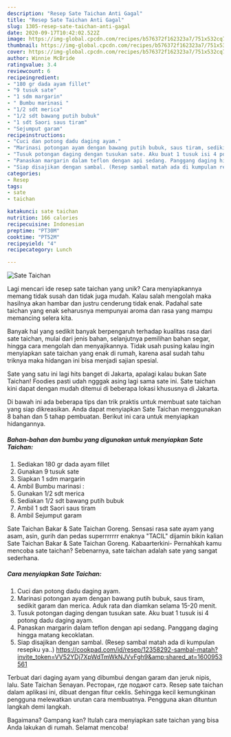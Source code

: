 ```yaml
---
description: "Resep Sate Taichan Anti Gagal"
title: "Resep Sate Taichan Anti Gagal"
slug: 1305-resep-sate-taichan-anti-gagal
date: 2020-09-17T10:42:02.522Z
image: https://img-global.cpcdn.com/recipes/b576372f162323a7/751x532cq70/sate-taichan-foto-resep-utama.jpg
thumbnail: https://img-global.cpcdn.com/recipes/b576372f162323a7/751x532cq70/sate-taichan-foto-resep-utama.jpg
cover: https://img-global.cpcdn.com/recipes/b576372f162323a7/751x532cq70/sate-taichan-foto-resep-utama.jpg
author: Winnie McBride
ratingvalue: 3.4
reviewcount: 6
recipeingredient:
- "180 gr dada ayam fillet"
- "9 tusuk sate"
- "1 sdm margarin"
- " Bumbu marinasi "
- "1/2 sdt merica"
- "1/2 sdt bawang putih bubuk"
- "1 sdt Saori saus tiram"
- "Sejumput garam"
recipeinstructions:
- "Cuci dan potong dadu daging ayam."
- "Marinasi potongan ayam dengan bawang putih bubuk, saus tiram, sedikit garam dan merica. Aduk rata dan diamkan selama 15-20 menit."
- "Tusuk potongan daging dengan tusukan sate. Aku buat 1 tusuk isi 4 potong dadu daging ayam."
- "Panaskan margarin dalam teflon dengan api sedang. Panggang daging hingga matang kecoklatan."
- "Siap disajikan dengan sambal. (Resep sambal matah ada di kumpulan resepku ya..) https://cookpad.com/id/resep/12358292-sambal-matah?invite_token=VV52YDj7XpWdTmWkNJVvFgh9&amp;shared_at=1600953561"
categories:
- Resep
tags:
- sate
- taichan

katakunci: sate taichan 
nutrition: 166 calories
recipecuisine: Indonesian
preptime: "PT30M"
cooktime: "PT52M"
recipeyield: "4"
recipecategory: Lunch

---
```



![Sate Taichan](https://img-global.cpcdn.com/recipes/b576372f162323a7/751x532cq70/sate-taichan-foto-resep-utama.jpg)

Lagi mencari ide resep sate taichan yang unik? Cara menyiapkannya memang tidak susah dan tidak juga mudah. Kalau salah mengolah maka hasilnya akan hambar dan justru cenderung tidak enak. Padahal sate taichan yang enak seharusnya mempunyai aroma dan rasa yang mampu memancing selera kita.

Banyak hal yang sedikit banyak berpengaruh terhadap kualitas rasa dari sate taichan, mulai dari jenis bahan, selanjutnya pemilihan bahan segar, hingga cara mengolah dan menyajikannya. Tidak usah pusing kalau ingin menyiapkan sate taichan yang enak di rumah, karena asal sudah tahu triknya maka hidangan ini bisa menjadi sajian spesial.

Sate yang satu ini lagi hits banget di Jakarta, apalagi kalau bukan Sate Taichan! Foodies pasti udah ngggak asing lagi sama sate ini. Sate taichan kini dapat dengan mudah ditemui di beberapa lokasi khususnya di Jakarta.


Di bawah ini ada beberapa tips dan trik praktis untuk membuat sate taichan yang siap dikreasikan. Anda dapat menyiapkan Sate Taichan menggunakan 8 bahan dan 5 tahap pembuatan. Berikut ini cara untuk menyiapkan hidangannya.

<!--inarticleads1-->

##### Bahan-bahan dan bumbu yang digunakan untuk menyiapkan Sate Taichan:

1. Sediakan 180 gr dada ayam fillet
1. Gunakan 9 tusuk sate
1. Siapkan 1 sdm margarin
1. Ambil  Bumbu marinasi :
1. Gunakan 1/2 sdt merica
1. Sediakan 1/2 sdt bawang putih bubuk
1. Ambil 1 sdt Saori saus tiram
1. Ambil Sejumput garam


Sate Taichan Bakar &amp; Sate Taichan Goreng. Sensasi rasa sate ayam yang asam, asin, gurih dan pedas superrrrrrr enaknya &#34;TACIL&#34; dijamin bikin kalian Sate Taichan Bakar &amp; Sate Taichan Goreng. Kabaarterkini- Pernahkah kamu mencoba sate taichan? Sebenarnya, sate taichan adalah sate yang sangat sederhana. 

<!--inarticleads2-->

##### Cara menyiapkan Sate Taichan:

1. Cuci dan potong dadu daging ayam.
1. Marinasi potongan ayam dengan bawang putih bubuk, saus tiram, sedikit garam dan merica. Aduk rata dan diamkan selama 15-20 menit.
1. Tusuk potongan daging dengan tusukan sate. Aku buat 1 tusuk isi 4 potong dadu daging ayam.
1. Panaskan margarin dalam teflon dengan api sedang. Panggang daging hingga matang kecoklatan.
1. Siap disajikan dengan sambal. (Resep sambal matah ada di kumpulan resepku ya..) https://cookpad.com/id/resep/12358292-sambal-matah?invite_token=VV52YDj7XpWdTmWkNJVvFgh9&amp;shared_at=1600953561


Terbuat dari daging ayam yang dibumbui dengan garam dan jeruk nipis, lalu. Sate Taichan Senayan. Ресторан, где подают сатэ. Resep sate taichan dalam aplikasi ini, dibuat dengan fitur ceklis. Sehingga kecil kemungkinan pengguna melewatkan urutan cara membuatnya. Pengguna akan dituntun langkah demi langkah. 

Bagaimana? Gampang kan? Itulah cara menyiapkan sate taichan yang bisa Anda lakukan di rumah. Selamat mencoba!
